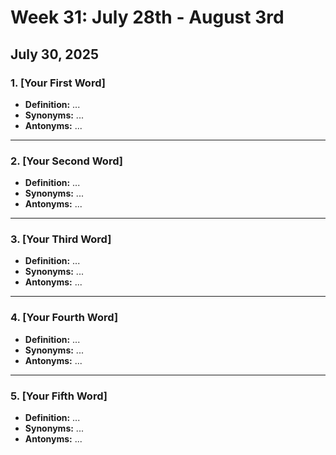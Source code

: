 # Week 31: July 28th - August 3rd

## July 30, 2025

### 1. [Your First Word]
* **Definition:** ...
* **Synonyms:** ...
* **Antonyms:** ...
---
### 2. [Your Second Word]
* **Definition:** ...
* **Synonyms:** ...
* **Antonyms:** ...
---
### 3. [Your Third Word]
* **Definition:** ...
* **Synonyms:** ...
* **Antonyms:** ...
---
### 4. [Your Fourth Word]
* **Definition:** ...
* **Synonyms:** ...
* **Antonyms:** ...
---
### 5. [Your Fifth Word]
* **Definition:** ...
* **Synonyms:** ...
* **Antonyms:** ...

